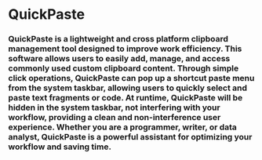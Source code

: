 # QuickPaste

### QuickPaste is a lightweight and cross platform clipboard management tool designed to improve work efficiency. This software allows users to easily add, manage, and access commonly used custom clipboard content. Through simple click operations, QuickPaste can pop up a shortcut paste menu from the system taskbar, allowing users to quickly select and paste text fragments or code. At runtime, QuickPaste will be hidden in the system taskbar, not interfering with your workflow, providing a clean and non-interference user experience. Whether you are a programmer, writer, or data analyst, QuickPaste is a powerful assistant for optimizing your workflow and saving time.